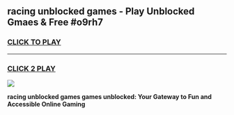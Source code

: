 
## racing unblocked games - Play Unblocked Gmaes & Free #o9rh7
<h3>
<a href="https://premium.freeplayer.one?title=racing_unblocked_games&ref=01M">CLICK TO PLAY</a></h3>
<hr>

<h3>
<a href="https://premium.freeplayer.one?title=racing_unblocked_games&ref=01M">CLICK 2 PLAY</a>
  
</h3>

<a href="https://premium.freeplayer.one?title=racing_unblocked_games&ref=01M"><img src="https://clearcache.store/games.png"></a>


**racing unblocked games games unblocked: Your Gateway to Fun and Accessible Online Gaming**
